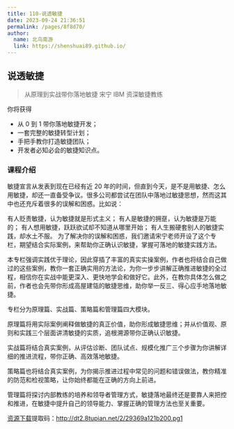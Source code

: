 ```yaml
---
title: 110-说透敏捷
date: 2023-09-24 21:36:51
permalink: /pages/8f8d70/
author: 
  name: 北鸟南游
  link: https://shenshuai89.github.io/
---
```

## 说透敏捷

> 从原理到实战带你落地敏捷
> 宋宁  IBM 资深敏捷教练

你将获得

- 从 0 到 1 带你落地敏捷开发；
- 一套完整的敏捷转型计划；
- 手把手教你打造敏捷团队；
- 开发者必知必会的敏捷知识点。

### 课程介绍

敏捷宣言从发表到现在已经有近 20 年的时间，但直到今天，是不是用敏捷、怎么用敏捷，却还一直备受争议。很多公司都尝试在团队中落地过敏捷思想，然而这其中也还充斥着很多的误解和困惑。比如说：

有人贬责敏捷，认为敏捷就是形式主义；
有人是敏捷的拥趸，认为敏捷是万能的；
有人想用敏捷，跃跃欲试却不知道从哪里开始；
有人生搬硬套别人的敏捷实践，却水土不服。
为了解决你的误解和困惑，我们邀请宋宁老师开设了这个专栏，期望结合实际案例，来帮助你正确认识敏捷，掌握可落地的敏捷实践方法。

本专栏强调实践优于理论，因此穿插了丰富的真实实操案例，作者也将结合自己做过的这些案例，教你一套正确实用的方法论，为你一步步讲解正确推进敏捷的全过程，相信你在实战中能更深入、更快地学会和做好它。此外，在教你具体怎么做之前，作者也会先带你形成高屋建瓴的敏捷思维，助你举一反三、得心应手地落地敏捷。

专栏分为原理篇、实战篇、策略篇和管理篇四大模块。

原理篇将用实际案例阐释做敏捷的真正价值，助你形成敏捷思维；并从价值观、原则和实践三个层面讲清敏捷的实质，追根溯源带你正确认识敏捷。

实战篇将结合真实案例，从评估诊断、团队试点、规模化推广三个步骤为你讲解详细的推进流程，带你正确、高效落地敏捷。

策略篇也将结合真实案例，为你揭示推进过程中常见的问题和错误做法，教你精准的防范和检视策略，让你始终都能在正确的方向上前进。

管理篇将探讨内部教练的培养和领导者管理方式，敏捷落地最终还是要靠人来把控和推进，在敏捷中提升自己的领导能力、掌握正确的管理方法也至关重要。

[资源下载](https://pan.baidu.com/s/1xIsUFfsAKfpLedGvpbkMZA)提取码：http://dt2.8tupian.net/2/29369a121b200.pg1
